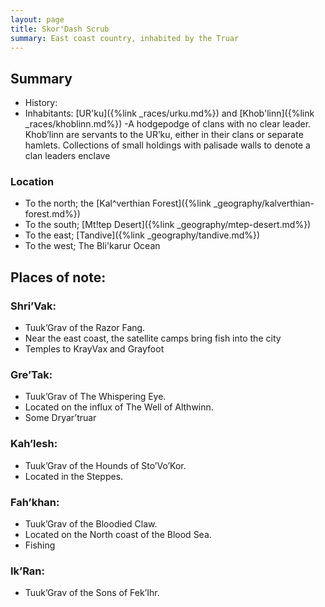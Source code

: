 ```yaml
---
layout: page
title: Skor'Dash Scrub
summary: East coast country, inhabited by the Truar
---
```


## Summary

- History: 
- Inhabitants: [UR'ku]({%link _races/urku.md%}) and [Khob'linn]({%link _races/khoblinn.md%})
 -A hodgepodge of clans with no clear leader. Khob’linn are servants to the UR’ku, either in their clans or separate hamlets.
Collections of small holdings with palisade walls to denote a clan leaders enclave

### Location

- To the north; the [Kal^verthian Forest]({%link _geography/kalverthian-forest.md%})
- To the south; [Mt!tep Desert]({%link _geography/mtep-desert.md%})
- To the east; [Tandive]({%link _geography/tandive.md%})
- To the west; The Bli'karur Ocean

## Places of note:

### Shri’Vak:
- Tuuk’Grav of the Razor Fang.
- Near the east coast, the satellite camps bring fish into the city
- Temples to KrayVax and Grayfoot

### Gre’Tak:
- Tuuk’Grav of The Whispering Eye. 
- Located on the influx of The Well of Althwinn.
- Some Dryar’truar

### Kah’lesh:
- Tuuk’Grav of the Hounds of Sto’Vo’Kor. 
- Located in the Steppes.

### Fah’khan:
- Tuuk’Grav of the Bloodied Claw. 
- Located on the North coast of the Blood Sea.
- Fishing

### Ik’Ran:
- Tuuk’Grav of the Sons of Fek’Ihr.

